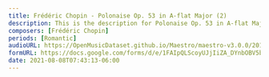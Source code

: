 ```yaml
---
title: Frédéric Chopin - Polonaise Op. 53 in A-flat Major (2)
description: This is the description for Polonaise Op. 53 in A-flat Major by Frédéric Chopin
composers: [Frédéric Chopin]
periods: [Romantic]
audioURL: https://OpenMusicDataset.github.io/Maestro/maestro-v3.0.0/2011/MIDI-Unprocessed_22_R2_2011_MID--AUDIO_R2-D5_11_Track11_wav.midi
formURL: https://docs.google.com/forms/d/e/1FAIpQLScoyUJjIiZA_DYnbOBV5bJW7na4StZIYTGG7ac5Op7tL3nvbA/viewform
date: 2021-08-08T07:43:13-06:00
---
```

